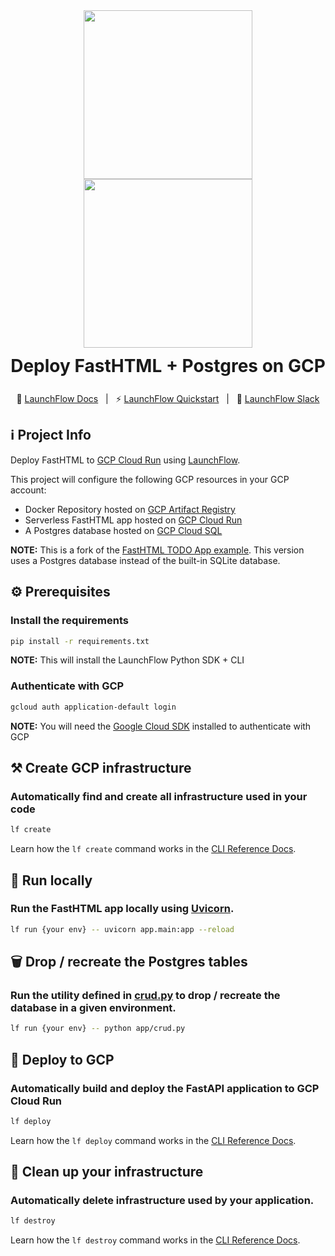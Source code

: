 <div align="center" style="display: flex; flex-direction: column; justify-content: center;">
    <a style="align-self: center" href="https://launchflow.com/#gh-dark-mode-only" target="_blank">
        <img  height="auto" width="270" src="https://storage.googleapis.com/launchflow-public-images/launchflow-logo-dark.png#gh-dark-mode-only">
    </a>
    <a style="align-self: center" href="https://launchflow.com/#gh-light-mode-only" target="_blank">
        <img  height="auto" width="270" src="https://storage.googleapis.com/launchflow-public-images/launchflow-logo-light.svg#gh-light-mode-only">
    </a>
    <div style="display: flex; align-content: center; gap: 4px; justify-content: center; margin-top: 12px; margin-bottom: 12px;  border-bottom: none;">
        <h1 style="margin-top: 0px; margin-bottom: 0px; border-bottom: none;">
            Deploy FastHTML + Postgres on GCP
        </h1>
    </div>
</div>
<div style="text-align: center;" align="center">

📖 [LaunchFlow Docs](https://docs.launchflow.com/) &nbsp; | &nbsp; ⚡ [LaunchFlow Quickstart](https://docs.launchflow.com/docs/get-started) &nbsp; | &nbsp; 👋 [LaunchFlow Slack](https://join.slack.com/t/launchflowusers/shared_invite/zt-27wlowsza-Uiu~8hlCGkvPINjmMiaaMQ)

</div>

## ℹ️ Project Info

Deploy FastHTML to [GCP Cloud Run](https://cloud.google.com/run) using [LaunchFlow](https://launchflow.com/).

This project will configure the following GCP resources in your GCP account:
- Docker Repository hosted on [GCP Artifact Registry](https://cloud.google.com/artifact-registry)
- Serverless FastHTML app hosted on [GCP Cloud Run](https://cloud.google.com/run)
- A Postgres database hosted on [GCP Cloud SQL](https://cloud.google.com/sql)

<strong>NOTE:</strong> This is a fork of the [FastHTML TODO App example](https://github.com/AnswerDotAI/fasthtml-example/tree/main/01_todo_app). This version uses a Postgres database instead of the built-in SQLite database.


## ⚙️ Prerequisites

### Install the requirements
```bash
pip install -r requirements.txt
```

<strong>NOTE:</strong> This will install the LaunchFlow Python SDK + CLI

### Authenticate with GCP
```bash
gcloud auth application-default login
```
<strong>NOTE:</strong> You will need the [Google Cloud SDK](https://cloud.google.com/sdk/docs/install) installed to authenticate with GCP


## ⚒️ Create GCP infrastructure

### Automatically find and create all infrastructure used in your code

```bash
lf create
```

Learn how the `lf create` command works in the [CLI Reference Docs](https://docs.launchflow.com/reference/cli#launchflow-create).

## 🏃 Run locally

### Run the FastHTML app locally using [Uvicorn](https://www.uvicorn.org/).

```bash
lf run {your env} -- uvicorn app.main:app --reload
```

## 🗑️ Drop / recreate the Postgres tables

### Run the utility defined in [crud.py](/fasthtml-postgres/gcp/app/crud.py) to drop / recreate the database in a given environment.

```bash
lf run {your env} -- python app/crud.py
```

## 🚀 Deploy to GCP

### Automatically <strong>build</strong> and <strong>deploy</strong> the FastAPI application to GCP Cloud Run

```bash
lf deploy
```

Learn how the `lf deploy` command works in the [CLI Reference Docs](https://docs.launchflow.com/reference/cli#launchflow-deploy).

## 🧹 Clean up your infrastructure

### Automatically delete infrastructure used by your application.

```bash
lf destroy
```

Learn how the `lf destroy` command works in the [CLI Reference Docs](https://docs.launchflow.com/reference/cli#launchflow-destroy).

